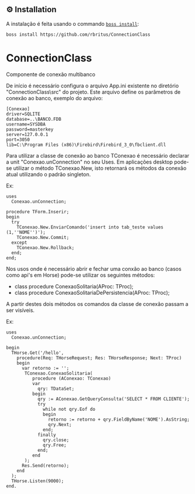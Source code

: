 ## ⚙️ Installation
A instalação é feita usando o commando [`boss install`](https://github.com/HashLoad/boss):
``` sh
boss install https://github.com/rbritus/ConnectionClass
```

# ConnectionClass
Componente de conexão multibanco

De início é necessário configura o arquivo App.ini existente no diretório "ConnectionClass\src\" do projeto.
Este arquivo define os parâmetros de conexão ao banco, exemplo do arquivo:

```
[Conexao]
driver=SQLITE
database=..\BANCO.FDB
username=SYSDBA
password=masterkey
server=127.0.0.1
port=3050
lib=C:\Program Files (x86)\Firebird\Firebird_3_0\fbclient.dll
```

Para utilizar a classe de conexão ao banco TConexao é necessário declarar a unit "Conexao.unConnection" no seu Uses.
Em aplicações desktop pode-se utilizar o método TConexao.New, isto retornará os métodos da conexão atual utilizando o padrão singleton.

Ex:
```delphi
uses
  Conexao.unConnection;

procedure TForm.Inserir;
begin
  try
    TConexao.New.EnviarComando('insert into tab_teste values (1,''NOME'')');
    TConexao.New.Commit;
  except
    TConexao.New.Rollback;
  end;
end;
```

Nos usos onde é necessário abrir e fechar uma conxão ao banco (casos como api's em Horse) pode-se utilizar os seguintes métodos:
-  class procedure ConexaoSolitaria(AProc: TProc<TConexao>);
-  class procedure ConexaoSolitariaDePersistencia(AProc: TProc<TConexao>);
  
A partir destes dois métodos os comandos da classe de conexão passam a ser visíveis.
  
Ex:

```delphi
uses
  Conexao.unConnection;

begin
  THorse.Get('/hello',
    procedure(Req: THorseRequest; Res: THorseResponse; Next: TProc)
    begin
      var retorno := '';
       TConexao.ConexaoSolitaria(
          procedure (AConexao: TConexao)
          var
            qry: TDataSet;
          begin
            qry := AConexao.GetQueryConsulta('SELECT * FROM CLIENTE');
            try
              while not qry.Eof do
              begin
                retorno := retorno + qry.FieldByName('NOME').AsString;
                qry.Next;
              end;
            finally
              qry.close;
              qry.Free;
            end;
          end
       );
      Res.Send(retorno);
    end
  );
  THorse.Listen(9000);
end.
```
